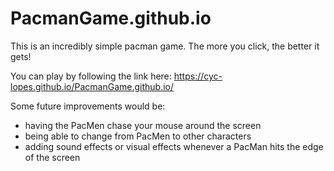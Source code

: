 # PacmanGame.github.io
This is an incredibly simple pacman game. The more you click, the better it gets!

You can play by following the link here: https://cyc-lopes.github.io/PacmanGame.github.io/


Some future improvements would be:

- having the PacMen chase your mouse around the screen
- being able to change from PacMen to other characters
- adding sound effects or visual effects whenever a PacMan hits the edge of the screen
